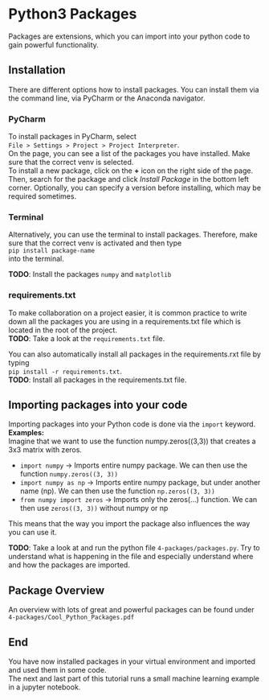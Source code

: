 # Python3 Packages
Packages are extensions, which you can import into your python code to gain powerful functionality.

## Installation
There are different options how to install packages. You can install them via the command line, via PyCharm or the Anaconda navigator. 
  
### PyCharm
To install packages in PyCharm, select  
`File > Settings > Project > Project Interpreter`.  
On the page, you can see a list of the packages you have installed. Make sure that the correct venv is selected.  
To install a new package, click on the **+** icon on the right
side of the page. Then, search for the package and click *Install Package* in the bottom left corner. Optionally, you can specify a version before installing, which may be required sometimes.  
  
### Terminal
Alternatively, you can use the terminal to install packages. Therefore, make sure that the correct venv is activated and then type  
`pip install package-name`  
into the terminal.  

**TODO**: Install the packages `numpy` and `matplotlib`

### requirements.txt
To make collaboration on a project easier, it is common practice to write down all the packages you are using in a requirements.txt file which is located in the root of the project.  
**TODO**: Take a look at the `requirements.txt` file.  
  
You can also automatically install all packages in the requirements.rxt file by typing  
`pip install -r requirements.txt`.  
**TODO**: Install all packages in the requirements.txt file.

## Importing packages into your code
Importing packages into your Python code is done via the `import` keyword.
**Examples:**  
Imagine that we want to use the function numpy.zeros((3,3)) that creates a 3x3 matrix with zeros.
- `import numpy` -> Imports entire numpy package. We can then use the function `numpy.zeros((3, 3))`
- `import numpy as np` -> Imports entire numpy package, but under another name (np). We can then use the function `np.zeros((3, 3))`
- `from numpy import zeros` -> Imports only the zeros(...) function. We can then use `zeros((3, 3))` without numpy or np  
  
This means that the way you import the package also influences the way you can use it.
  
**TODO**: Take a look at and run the python file `4-packages/packages.py`. Try to understand what is happening in the file and especially understand where and how the packages are imported.

## Package Overview
An overview with lots of great and powerful packages can be found under   
`4-packages/Cool_Python_Packages.pdf`

## End
You have now installed packages in your virtual environment and imported and used them in some code.  
The next and last part of this tutorial runs a small machine learning example in a jupyter notebook.